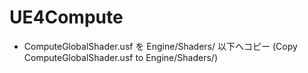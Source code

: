 ﻿# UE4Compute

* ComputeGlobalShader.usf を Engine/Shaders/ 以下へコピー (Copy ComputeGlobalShader.usf to Engine/Shaders/)
